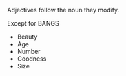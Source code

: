 Adjectives follow the noun they modify. 

Except for BANGS

- Beauty
- Age
- Number
- Goodness
- Size

